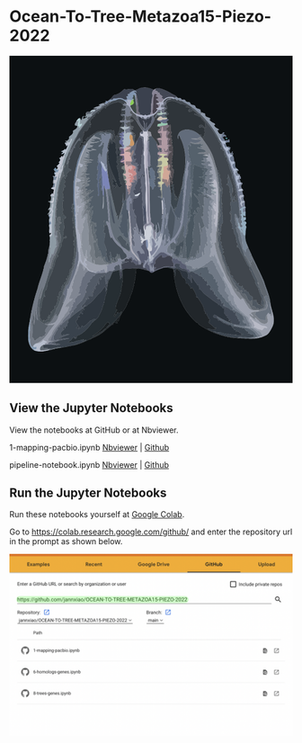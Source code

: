 # Ocean-To-Tree-Metazoa15-Piezo-2022

![image1](https://github.com/jannxiao/Ocean-To-Tree-Metazoa15-Piezo-2022/blob/main/resources/101018-mnemiopsis-leidyi-jellyfish-hmed-110p%20low%20res.png) 

## View the Jupyter Notebooks

View the notebooks at GitHub or at Nbviewer.

1-mapping-pacbio.ipynb    [Nbviewer](https://nbviewer.org/github/jannxiao/Ocean-To-Tree-Metazoa15-Piezo-2022/blob/main/1-mapping-pacbio.ipynb) | [Github](https://github.com/jannxiao/Ocean-To-Tree-Metazoa15-Piezo-2022/blob/main/1-mapping-pacbio.ipynb) 

pipeline-notebook.ipynb    [Nbviewer](https://nbviewer.org/github/jannxiao/Ocean-To-Tree-Metazoa15-Piezo-2022/blob/main/pipeline-notebook.ipynb) | [Github](https://github.com/jannxiao/Ocean-To-Tree-Metazoa15-Piezo-2022/blob/main/pipeline-notebook.ipynb) 

## Run the Jupyter Notebooks

Run these notebooks yourself at [Google Colab](https://colab.research.google.com/).

Go to https://colab.research.google.com/github/ and enter the repository url in the prompt as shown below.

![image2](https://github.com/jannxiao/Ocean-To-Tree-Metazoa15-Piezo-2022/blob/main/resources/colab-github-example.jpg)

